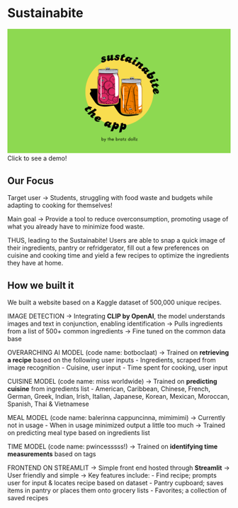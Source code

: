 # Sustainabite
[![Sustainabite Demo](https://github.com/jordyn-knock/Sustainabite/blob/main/logo.png)](https://youtu.be/uauizPwLQWU)
Click to see a demo!

## Our Focus
Target user -> Students, struggling with food waste and budgets while adapting to cooking for themselves!

Main goal -> Provide a tool to reduce overconsumption, promoting usage of what you already have to minimize food waste.

THUS, leading to the Sustainabite! Users are able to snap a quick image of their ingredients, pantry or refridgerator, fill out a few preferences on cuisine and cooking time and yield a few recipes to optimize the ingredients they have at home. 

## How we built it
We built a website based on a Kaggle dataset of 500,000 unique recipes.

IMAGE DETECTION
-> Integrating **CLIP by OpenAI**, the model understands images and text in conjunction, enabling identification
-> Pulls ingredients from a list of 500+ common ingredients
-> Fine tuned on the common data base

OVERARCHING AI MODEL (code name: botboclaat)
-> Trained on **retrieving a recipe** based on the following user inputs
    - Ingredients, scraped from image recognition
    - Cuisine, user input
    - Time spent for cooking, user input

CUISINE MODEL (code name: miss worldwide)
-> Trained on **predicting cuisine** from ingredients list
    - American, Caribbean, Chinese, French, German, Greek, Indian, Irish, Italian, Japanese, Korean, Mexican, Moroccan, Spanish, Thai
    & Vietnamese

MEAL MODEL (code name: balerinna cappuncinna, mimimimi)
-> Currently not in usage
    - When in usage minimized output a little too much
-> Trained on predicting meal type based on ingredients list

TIME MODEL (code name: pwincesssss!)
-> Trained on **identifying time measurements** based on tags

FRONTEND ON STREAMLIT
-> Simple front end hosted through **Streamlit**
-> User friendly and simple
-> Key features include:
    - Find recipe; prompts user for input & locates recipe based on dataset
    - Pantry cupboard; saves items in pantry or places them onto grocery lists
    - Favorites; a collection of saved recipes
